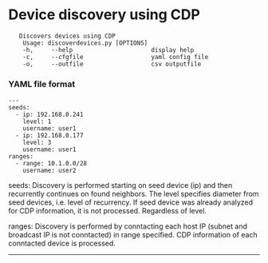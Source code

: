 # Device discovery using CDP

```
   Discovers devices using CDP
    Usage: discoverdevices.py [OPTIONS]
    -h,     --help                      display help
    -c,     --cfgfile                   yaml config file                     
    -o,     --outfile                   csv outputfile
```

### YAML file format
```
---
seeds:
  - ip: 192.168.0.241
    level: 1
    username: user1
  - ip: 192.168.0.177
    level: 3
    username: user1
ranges:
  - range: 10.1.0.0/28
    username: user2
```

seeds:
Discovery is performed starting on seed device (ip) and then recurrently continues on found neighbors. The level specifies diameter from seed devices, i.e. level of recurrency.
If seed device was already analyzed for CDP information, it is not processed. Regardless of level.

ranges:
Discovery is performed by conntacting each host IP (subnet and broadcast IP is not conntacted) in range specified. CDP information of each conntacted device is processed.

***